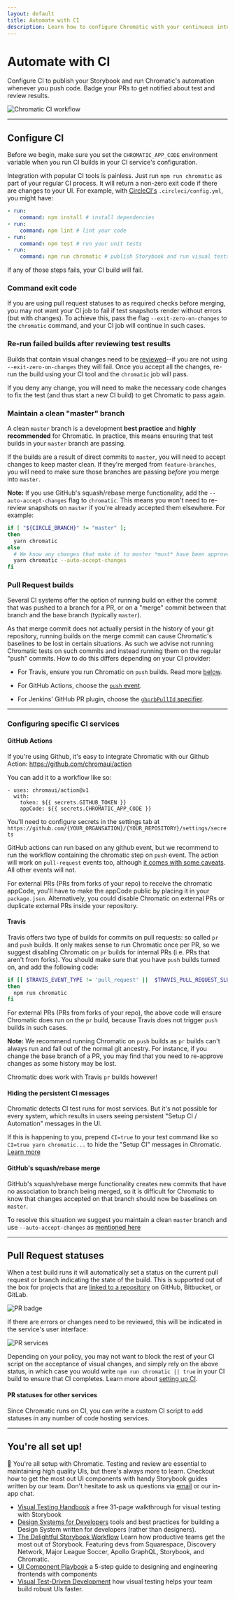 ```yaml
---
layout: default
title: Automate with CI
description: Learn how to configure Chromatic with your continuous integration service
---
```


# Automate with CI

Configure CI to publish your Storybook and run Chromatic's automation whenever you push code. Badge your PRs to get notified about test and review results.

![Chromatic CI workflow](img/workflow-approve.png)

---

## Configure CI

Before we begin, make sure you set the `CHROMATIC_APP_CODE` environment variable when you run CI builds in your CI service's configuration.

Integration with popular CI tools is painless. Just run `npm run chromatic` as part of your regular CI process. It will return a non-zero exit code if there are changes to your UI. For example, with [CircleCI's](https://circleci.com) `.circleci/config.yml`, you might have:

```yml
- run:
    command: npm install # install dependencies
- run:
    command: npm lint # lint your code
- run:
    command: npm test # run your unit tests
- run:
    command: npm run chromatic # publish Storybook and run visual tests
```

If any of those steps fails, your CI build will fail.

### Command exit code

If you are using pull request statuses to as required checks before merging, you may not want your CI job to fail if test snapshots render without errors (but with changes). To achieve this, pass the flag `--exit-zero-on-changes` to the `chromatic` command, and your CI job will continue in such cases.

### Re-run failed builds after reviewing test results

Builds that contain visual changes need to be [reviewed](/builds)--if you are not using `--exit-zero-on-changes` they will fail. Once you accept all the changes, re-run the build using your CI tool and the `chromatic` job will pass.

If you deny any change, you will need to make the necessary code changes to fix the test (and thus start a new CI build) to get Chromatic to pass again.

### Maintain a clean "master" branch

A clean `master` branch is a development **best practice** and **highly recommended** for Chromatic. In practice, this means ensuring that test builds in your `master` branch are passing.

If the builds are a result of direct commits to `master`, you will need to accept changes to keep master clean. If they're merged from `feature-branches`, you will need to make sure those branches are passing _before_ you merge into `master`.

**Note:** If you use GitHub's squash/rebase merge functionality, add the `--auto-accept-changes` flag to `chromatic`. This means you won't need to re-review snapshots on `master` if you're already accepted them elsewhere. For example:

```bash
if [ "${CIRCLE_BRANCH}" != "master" ];
then
  yarn chromatic
else
  # We know any changes that make it to master *must* have been approved
  yarn chromatic --auto-accept-changes
fi
```

### Pull Request builds

Several CI systems offer the option of running build on either the commit that was pushed to a branch for a PR, or on a "merge" commit between that branch and the base branch (typically `master`).

As that merge commit does not actually persist in the history of your git repository, running builds on the merge commit can cause Chromatic's baselines to be lost in certain situations. As such we advise not running Chromatic tests on such commits and instead running them on the regular "push" commits. How to do this differs depending on your CI provider:

- For Travis, ensure you run Chromatic on `push` builds. Read more [below](#travis).

- For GitHub Actions, choose the [`push` event](https://help.github.com/en/articles/events-that-trigger-workflows#webhook-events).

- For Jenkins' GitHub PR plugin, choose the [`ghprbPullId` specifier](https://github.com/jenkinsci/ghprb-plugin/blob/master/README.md).

---

### Configuring specific CI services

#### GitHub Actions

If you're using Github, it's easy to integrate Chromatic with our Github Action: https://github.com/chromaui/action

You can add it to a workflow like so:

```
- uses: chromaui/action@v1
  with:
    token: ${{ secrets.GITHUB_TOKEN }}
    appCode: ${{ secrets.CHROMATIC_APP_CODE }}
```

You'll need to configure secrets in the settings tab at `https://github.com/{YOUR_ORGANSATION}/{YOUR_REPOSITORY}/settings/secrets`

GitHub actions can run based on any github event, but we recommend to run the workflow containing the chromatic step on `push` event. The action will work on `pull-request` events too, although [it comes with some caveats](https://docs.chromatic.com/ci#pull-request-builds). All other events will not.

For external PRs (PRs from forks of your repo) to receive the chromatic appCode, you'll have to make the appCode public by placing it in your `package.json`. Alternatively, you could disable Chromatic on external PRs or duplicate external PRs inside your repository.

#### Travis

Travis offers two type of builds for commits on pull requests: so called `pr` and `push` builds. It only makes sense to run Chromatic once per PR, so we suggest disabling Chromatic on `pr` builds for internal PRs (i.e. PRs that aren't from forks). You should make sure that you have `push` builds turned on, and add the following code:

```bash
if [[ $TRAVIS_EVENT_TYPE != 'pull_request' ||  $TRAVIS_PULL_REQUEST_SLUG != $TRAVIS_REPO_SLUG ]];
then
  npm run chromatic
fi
```

For external PRs (PRs from forks of your repo), the above code will ensure Chromatic does run on the `pr` build, because Travis does not trigger `push` builds in such cases.

<div class="aside">
<p><b>Note:</b> We recommend running Chromatic on <code>push</code> builds as <code>pr</code> builds can't always run and fall out of the normal git ancestry. For instance, if you change the base branch of a PR, you may find that you need to re-approve changes as some history may be lost.</p>

<p>Chromatic does work with Travis <code>pr</code> builds however!</p>
</div>

#### Hiding the persistent CI messages

Chromatic detects CI test runs for most services. But it's not possible for every system, which results in users seeing persistent "Setup CI / Automation" messages in the UI.

If this is happening to you, prepend `CI=true` to your test command like so `CI=true yarn chromatic...` to hide the "Setup CI" messages in Chromatic. [Learn more](/test#available-options)

#### GitHub's squash/rebase merge

GitHub's squash/rebase merge functionality creates new commits that have no association to branch being merged, so it is difficult for Chromatic to know that changes accepted on that branch should now be baselines on `master`.

To resolve this situation we suggest you maintain a clean `master` branch and use `--auto-accept-changes` as [mentioned here](/ci#maintain-a-clean-master-branch)

---

## Pull Request statuses

When a test build runs it will automatically set a status on the current pull request or branch indicating the state of the build. This is supported out of the box for projects that are [linked to a repository](/access) on GitHub, Bitbucket, or GitLab.

![PR badge](/img/pull-request-badge.gif)

If there are errors or changes need to be reviewed, this will be indicated in the service's user interface:

![PR services](/img/pr-badges.png)

Depending on your policy, you may not want to block the rest of your CI script on the acceptance of visual changes, and simply rely on the above status, in which case you would write `npm run chromatic || true` in your CI build to ensure that CI completes. Learn more about [setting up CI](/ci).

#### PR statuses for other services

Since Chromatic runs on CI, you can write a custom CI script to add statuses in any number of code hosting services.

---

## You're all set up!

🎊 You're all setup with Chromatic. Testing and review are essential to maintaining high quality UIs, but there's always more to learn. Checkout how to get the most out UI components with handy Storybook guides written by our team. Don't hesitate to ask us questions via [email](mailto:support@hichroma.com?Subject=Question) or our in-app chat.

- [Visual Testing Handbook](https://www.learnstorybook.com/visual-testing-handbook/) a free 31-page walkthrough for visual testing with Storybook
- [Design Systems for Developers](https://www.learnstorybook.com/design-systems-for-developers/) tools and best practices for building a Design System written for developers (rather than designers).
- [The Delightful Storybook Workflow](https://blog.hichroma.com/the-delightful-storybook-workflow-b322b76fd07) Learn how productive teams get the most out of Storybook. Featuring devs from Squarespace, Discovery Network, Major League Soccer, Apollo GraphQL, Storybook, and Chromatic.
- [UI Component Playbook](https://blog.hichroma.com/ui-component-playbook-fd3022d00590) a 5-step guide to designing and engineering frontends with components
- [Visual Test-Driven Development](https://blog.hichroma.com/visual-test-driven-development-aec1c98bed87) how visual testing helps your team build robust UIs faster.
